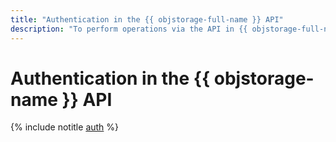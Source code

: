```yaml
---
title: "Authentication in the {{ objstorage-full-name }} API"
description: "To perform operations via the API in {{ objstorage-full-name }} a scalable data storage, get an IAM token for your account."
---
```


# Authentication in the {{ objstorage-name }} API

{% include notitle [auth](../../_includes/authentication.md) %}
